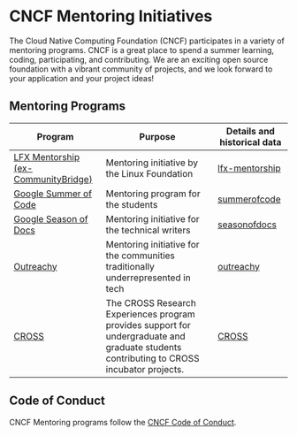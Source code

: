 # CNCF Mentoring Initiatives

The Cloud Native Computing Foundation (CNCF) participates in a variety of mentoring programs. CNCF is a great place to spend a summer learning, coding, participating, and contributing. We are an exciting open source foundation with a vibrant community of projects, and we look forward to your application and your project ideas!

## Mentoring Programs

| Program                                                                           | Purpose                                                                                                                                   | Details and historical data                |
| --------------------------------------------------------------------------------- | ----------------------------------------------------------------------------------------------------------------------------------------- | ------------------------------------------ |
| [LFX Mentorship (ex-CommunityBridge)](https://mentorship.lfx.linuxfoundation.org) | Mentoring initiative by the Linux Foundation                                                                                              | [lfx-mentorship](https://github.com/cncf/mentoring/blob/main/programs/lfx-mentorship/README.md) |
| [Google Summer of Code](https://summerofcode.withgoogle.com/)                     | Mentoring program for the students                                                                                                        | [summerofcode](https://github.com/cncf/mentoring/blob/main/programs/summerofcode#readme)     |
| [Google Season of Docs](https://developers.google.com/season-of-docs)             | Mentoring initiative for the technical writers                                                                                            | [seasonofdocs](https://github.com/cncf/mentoring/blob/main/programs/seasonofdocs#readme)     |
| [Outreachy](https://www.outreachy.org)                                            | Mentoring initiative for the communities traditionally underrepresented in tech                                                           | [outreachy](https://github.com/cncf/mentoring/blob/main/programs/outreachy#readme)           |
| [CROSS](https://cross.ucsc.edu/programs/osre2021.html)                            | The CROSS Research Experiences program provides support for undergraduate and graduate students contributing to CROSS incubator projects. | [CROSS](https://github.com/cncf/mentoring/blob/main/programs/archive/cross#readme)                   |



## Code of Conduct

CNCF Mentoring programs follow the [CNCF Code of Conduct](https://github.com/cncf/foundation/blob/master/code-of-conduct.md).
